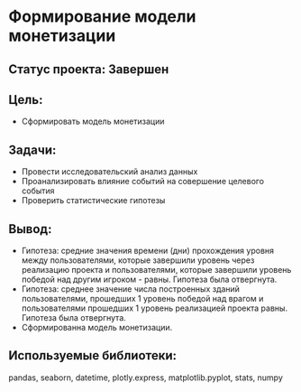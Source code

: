 # Формирование модели монетизации
## Статус проекта: Завершен

## Цель:
- Сформировать модель монетизации

## Задачи:
- Провести исследовательский анализ данных
- Проанализировать влияние событий на совершение целевого события
- Проверить статистические гипотезы

## Вывод:
- Гипотеза: средние значения времени (дни) прохождения уровня между пользователями, которые завершили уровень через реализацию проекта и пользователями, которые завершили уровень победой над другим игроком - равны. Гипотеза была отвергнута.
- Гипотеза: среднее значение числа построенных зданий пользователями, прошедших 1 уровень победой над врагом и пользователями прошедших 1 уровень реализацией проекта равны. Гипотеза была отвергнута.
- Сформированна модель монетизации.

## Используемые библиотеки:
pandas, seaborn, datetime, plotly.express, matplotlib.pyplot, stats, numpy
